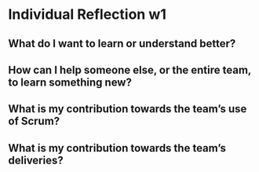# Individual Reflection w1

## What do I want to learn or understand better?

## How can I help someone else, or the entire team, to learn something new?

## What is my contribution towards the team’s use of Scrum?

## What is my contribution towards the team’s deliveries?

